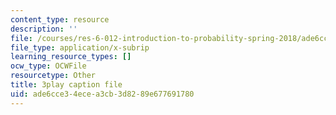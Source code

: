 ```yaml
---
content_type: resource
description: ''
file: /courses/res-6-012-introduction-to-probability-spring-2018/ade6cce34ecea3cb3d8289e677691780_pA83XtLeVig.srt
file_type: application/x-subrip
learning_resource_types: []
ocw_type: OCWFile
resourcetype: Other
title: 3play caption file
uid: ade6cce3-4ece-a3cb-3d82-89e677691780
---
```

